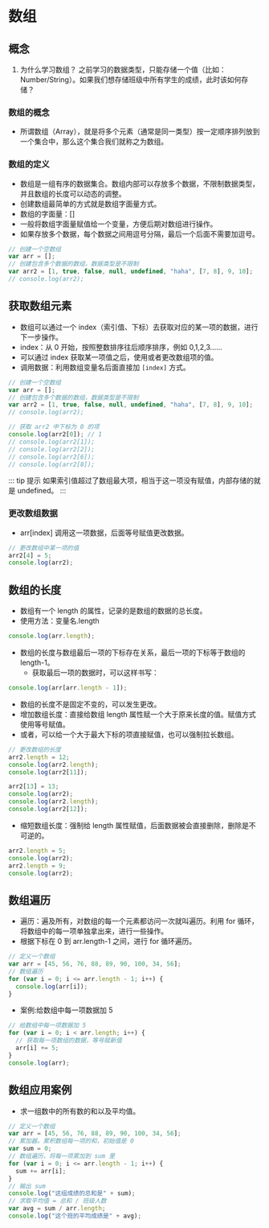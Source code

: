 # 数组

## 概念

1. 为什么学习数组？
   之前学习的数据类型，只能存储一个值（比如：Number/String）。如果我们想存储班级中所有学生的成绩，此时该如何存储？

### 数组的概念

- 所谓数组（Array），就是将多个元素（通常是同一类型）按一定顺序排列放到一个集合中，那么这个集合我们就称之为数组。

### 数组的定义

- 数组是一组有序的数据集合。数组内部可以存放多个数据，不限制数据类型，并且数组的长度可以动态的调整。
- 创建数组最简单的方式就是数组字面量方式。
- 数组的字面量：[]
- 一般将数组字面量赋值给一个变量，方便后期对数组进行操作。
- 如果存放多个数据，每个数据之间用逗号分隔，最后一个后面不需要加逗号。

```js
// 创建一个空数组
var arr = [];
// 创建包含多个数据的数组，数据类型是不限制
var arr2 = [1, true, false, null, undefined, "haha", [7, 8], 9, 10];
// console.log(arr2);
```

## 获取数组元素

- 数组可以通过一个 index（索引值、下标）去获取对应的某一项的数据，进行下一步操作。
- index：从 0 开始，按照整数排序往后顺序排序，例如 0,1,2,3……
- 可以通过 index 获取某一项值之后，使用或者更改数组项的值。
- 调用数据：利用数组变量名后面直接加 `[index]` 方式。

```js
// 创建一个空数组
var arr = [];
// 创建包含多个数据的数组，数据类型是不限制
var arr2 = [1, true, false, null, undefined, "haha", [7, 8], 9, 10];
// console.log(arr2);

// 获取 arr2 中下标为 0 的项
console.log(arr2[0]); // 1
// console.log(arr2[1]);
// console.log(arr2[2]);
// console.log(arr2[6]);
// console.log(arr2[8]);
```

::: tip 提示
如果索引值超过了数组最大项，相当于这一项没有赋值，内部存储的就是 undefined。
:::

### 更改数组数据

- arr[index] 调用这一项数据，后面等号赋值更改数据。

```js
// 更改数组中某一项的值
arr2[4] = 5;
console.log(arr2);
```

## 数组的长度

- 数组有一个 length 的属性，记录的是数组的数据的总长度。
- 使用方法：变量名.length

```js
console.log(arr.length);
```

- 数组的长度与数组最后一项的下标存在关系，最后一项的下标等于数组的 length-1。
  - 获取最后一项的数据时，可以这样书写：

```js
console.log(arr[arr.length - 1]);
```

- 数组的长度不是固定不变的，可以发生更改。
- 增加数组长度：直接给数组 length 属性赋一个大于原来长度的值。赋值方式使用等号赋值。
- 或者，可以给一个大于最大下标的项直接赋值，也可以强制拉长数组。

```js
// 更改数组的长度
arr2.length = 12;
console.log(arr2.length);
console.log(arr2[11]);
```

```js
arr2[13] = 13;
console.log(arr2);
console.log(arr2.length);
console.log(arr2[12]);
```

- 缩短数组长度：强制给 length 属性赋值，后面数据被会直接删除，删除是不可逆的。

```js
arr2.length = 5;
console.log(arr2);
arr2.length = 9;
console.log(arr2);
```

## 数组遍历

- 遍历：遍及所有，对数组的每一个元素都访问一次就叫遍历。利用 for 循环，将数组中的每一项单独拿出来，进行一些操作。
- 根据下标在 0 到 arr.length-1 之间，进行 for 循环遍历。

```js
// 定义一个数组
var arr = [45, 56, 76, 88, 89, 90, 100, 34, 56];
// 数组遍历
for (var i = 0; i <= arr.length - 1; i++) {
  console.log(arr[i]);
}
```

- 案例:给数组中每一项数据加 5

```js
// 给数组中每一项数据加 5
for (var i = 0; i < arr.length; i++) {
  // 获取每一项数组的数据，等号赋新值
  arr[i] += 5;
}
console.log(arr);
```

## 数组应用案例

- 求一组数中的所有数的和以及平均值。

```js
// 定义一个数组
var arr = [45, 56, 76, 88, 89, 90, 100, 34, 56];
// 累加器。累积数组每一项的和，初始值是 0
var sum = 0;
// 数组遍历，将每一项累加到 sum 里
for (var i = 0; i <= arr.length - 1; i++) {
  sum += arr[i];
}
// 输出 sum
console.log("这组成绩的总和是" + sum);
// 求取平均值 = 总和 / 班级人数
var avg = sum / arr.length;
console.log("这个班的平均成绩是" + avg);
```
